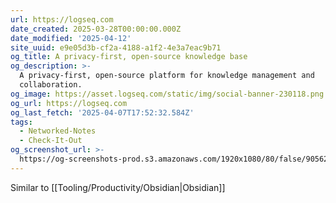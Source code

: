 ```yaml
---
url: https://logseq.com
date_created: 2025-03-28T00:00:00.000Z
date_modified: '2025-04-12'
site_uuid: e9e05d3b-cf2a-4188-a1f2-4e3a7eac9b71
og_title: A privacy-first, open-source knowledge base
og_description: >-
  A privacy-first, open-source platform for knowledge management and
  collaboration.
og_image: https://asset.logseq.com/static/img/social-banner-230118.png
og_url: https://logseq.com
og_last_fetch: '2025-04-07T17:52:32.584Z'
tags:
  - Networked-Notes
  - Check-It-Out
og_screenshot_url: >-
  https://og-screenshots-prod.s3.amazonaws.com/1920x1080/80/false/90562e3e291e974ba431a0b191bea2ed98a1c4c49acaeda2b5edef9e3728fd3e.jpeg
---
```




















Similar to [[Tooling/Productivity/Obsidian|Obsidian]]
